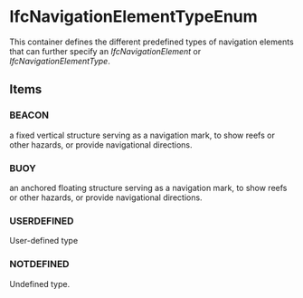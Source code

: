 # IfcNavigationElementTypeEnum

This container defines the different predefined types of navigation elements that can further specify an _IfcNavigationElement_ or _IfcNavigationElementType_.
<!-- end of short definition -->

## Items

### BEACON
a fixed vertical structure serving as a navigation mark, to show reefs or other hazards, or provide navigational directions.

### BUOY
an anchored floating structure serving as a navigation mark, to show reefs or other hazards, or provide navigational directions.

### USERDEFINED
User-defined type

### NOTDEFINED
Undefined type.
